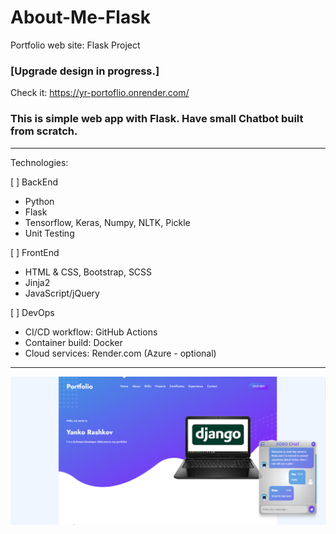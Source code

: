 # About-Me-Flask

 Portfolio web site: Flask Project

### [Upgrade design in progress.]

Check it:
https://yr-portoflio.onrender.com/

### This is simple web app with Flask. Have small Chatbot built from scratch.
___________________________________________________________________________

Technologies:

[  ] BackEnd
- Python
- Flask
- Tensorflow, Keras, Numpy, NLTK, Pickle
- Unit Testing

[  ] FrontEnd
 - HTML & CSS, Bootstrap, SCSS
 - Jinja2
 - JavaScript/jQuery

[  ] DevOps 
 - CI/CD workflow: GitHub Actions
 - Container build: Docker
 - Cloud services: Render.com (Azure - optional)
___________________________________________________________________________
![img.png](img.png)
